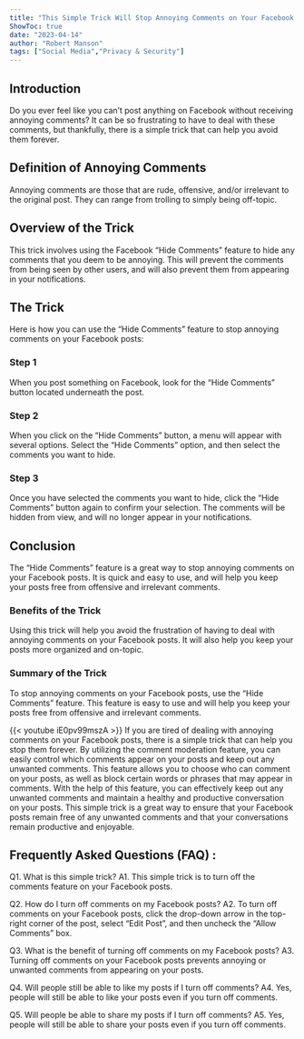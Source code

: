 ```yaml
---
title: "This Simple Trick Will Stop Annoying Comments on Your Facebook Posts Forever!"
ShowToc: true 
date: "2023-04-14"
author: "Robert Manson" 
tags: ["Social Media","Privacy & Security"]
---
```

## Introduction

Do you ever feel like you can’t post anything on Facebook without receiving annoying comments? It can be so frustrating to have to deal with these comments, but thankfully, there is a simple trick that can help you avoid them forever. 

## Definition of Annoying Comments

Annoying comments are those that are rude, offensive, and/or irrelevant to the original post. They can range from trolling to simply being off-topic. 

## Overview of the Trick

This trick involves using the Facebook “Hide Comments” feature to hide any comments that you deem to be annoying. This will prevent the comments from being seen by other users, and will also prevent them from appearing in your notifications. 

## The Trick

Here is how you can use the “Hide Comments” feature to stop annoying comments on your Facebook posts: 

### Step 1

When you post something on Facebook, look for the “Hide Comments” button located underneath the post. 

### Step 2

When you click on the “Hide Comments” button, a menu will appear with several options. Select the “Hide Comments” option, and then select the comments you want to hide. 

### Step 3

Once you have selected the comments you want to hide, click the “Hide Comments” button again to confirm your selection. The comments will be hidden from view, and will no longer appear in your notifications. 

## Conclusion

The “Hide Comments” feature is a great way to stop annoying comments on your Facebook posts. It is quick and easy to use, and will help you keep your posts free from offensive and irrelevant comments. 

### Benefits of the Trick

Using this trick will help you avoid the frustration of having to deal with annoying comments on your Facebook posts. It will also help you keep your posts more organized and on-topic. 

### Summary of the Trick

To stop annoying comments on your Facebook posts, use the “Hide Comments” feature. This feature is easy to use and will help you keep your posts free from offensive and irrelevant comments.

{{< youtube iE0pv99mszA >}} 
If you are tired of dealing with annoying comments on your Facebook posts, there is a simple trick that can help you stop them forever. By utilizing the comment moderation feature, you can easily control which comments appear on your posts and keep out any unwanted comments. This feature allows you to choose who can comment on your posts, as well as block certain words or phrases that may appear in comments. With the help of this feature, you can effectively keep out any unwanted comments and maintain a healthy and productive conversation on your posts. This simple trick is a great way to ensure that your Facebook posts remain free of any unwanted comments and that your conversations remain productive and enjoyable.

## Frequently Asked Questions (FAQ) :
Q1. What is this simple trick?
A1. This simple trick is to turn off the comments feature on your Facebook posts. 

Q2. How do I turn off comments on my Facebook posts?
A2. To turn off comments on your Facebook posts, click the drop-down arrow in the top-right corner of the post, select “Edit Post”, and then uncheck the “Allow Comments” box. 

Q3. What is the benefit of turning off comments on my Facebook posts?
A3. Turning off comments on your Facebook posts prevents annoying or unwanted comments from appearing on your posts. 

Q4. Will people still be able to like my posts if I turn off comments?
A4. Yes, people will still be able to like your posts even if you turn off comments. 

Q5. Will people be able to share my posts if I turn off comments?
A5. Yes, people will still be able to share your posts even if you turn off comments.


